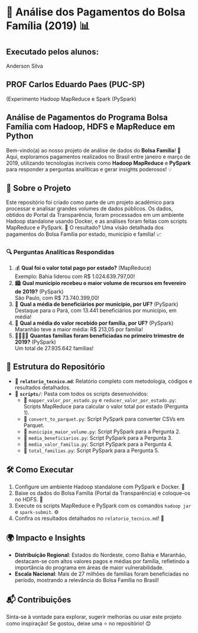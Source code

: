 # 🌟 Análise dos Pagamentos do Bolsa Família (2019) 📊

## Executado pelos alunos:
Anderson Silva





## PROF Carlos Eduardo Paes (PUC-SP)
(Experimento Hadoop MapReduce e Spark (PySpark)
## Análise de Pagamentos do Programa Bolsa Família com Hadoop, HDFS e MapReduce em Python


Bem-vindo(a) ao nosso projeto de análise de dados do **Bolsa Família**! 🎉 Aqui, exploramos pagamentos realizados no Brasil entre janeiro e março de 2019, utilizando tecnologias incríveis como **Hadoop MapReduce** e **PySpark** para responder a perguntas analíticas e gerar insights poderosos! 💡

## 📖 Sobre o Projeto
Este repositório foi criado como parte de um projeto acadêmico para processar e analisar grandes volumes de dados públicos. Os dados, obtidos do Portal da Transparência, foram processados em um ambiente Hadoop standalone usando Docker, e as análises foram feitas com scripts MapReduce e PySpark. 🚀 O resultado? Uma visão detalhada dos pagamentos do Bolsa Família por estado, município e família! 📈

### 🔍 Perguntas Analíticas Respondidas
1. 💰 **Qual foi o valor total pago por estado?** (MapReduce)  
   Exemplo: Bahia liderou com R$ 1.024.639.797,00!  
2. 🏙️ **Qual município recebeu o maior volume de recursos em fevereiro de 2019?** (PySpark)  
   São Paulo, com R$ 73.740.399,00!  
3. 👥 **Qual a média de beneficiários por município, por UF?** (PySpark)  
   Destaque para o Pará, com 13.441 beneficiários por município, em média!  
4. 💸 **Qual a média do valor recebido por família, por UF?** (PySpark)  
   Maranhão teve a maior média: R$ 213,05 por família!  
5. 👨‍👩‍👧‍👦 **Quantas famílias foram beneficiadas no primeiro trimestre de 2019?** (PySpark)  
   Um total de 27.935.642 famílias!  

## 📂 Estrutura do Repositório
- 📜 **`relatorio_tecnico.md`**: Relatório completo com metodologia, códigos e resultados detalhados.  
- 📁 **`scripts/`**: Pasta com todos os scripts desenvolvidos:  
  - 🐍 `mapper_valor_por_estado.py` e `reducer_valor_por_estado.py`: Scripts MapReduce para calcular o valor total por estado (Pergunta 1).  
  - 🐍 `convert_to_parquet.py`: Script PySpark para converter CSVs em Parquet.  
  - 🐍 `municipio_maior_volume.py`: Script PySpark para a Pergunta 2.  
  - 🐍 `media_beneficiarios.py`: Script PySpark para a Pergunta 3.  
  - 🐍 `media_valor_familia.py`: Script PySpark para a Pergunta 4.  
  - 🐍 `total_familias.py`: Script PySpark para a Pergunta 5.  

## 🛠️ Como Executar
1. Configure um ambiente Hadoop standalone com PySpark e Docker. 🐳  
2. Baixe os dados do Bolsa Família (Portal da Transparência) e coloque-os no HDFS. 📁  
3. Execute os scripts MapReduce e PySpark com os comandos `hadoop jar` e `spark-submit`. ⚙️  
4. Confira os resultados detalhados no `relatorio_tecnico.md`! 📖  

## 🌍 Impacto e Insights
- **Distribuição Regional**: Estados do Nordeste, como Bahia e Maranhão, destacam-se com altos valores pagos e médias por família, refletindo a importância do programa em áreas de maior vulnerabilidade.  
- **Escala Nacional**: Mais de 27 milhões de famílias foram beneficiadas no período, mostrando a relevância do Bolsa Família no Brasil!  

## 📬 Contribuições
Sinta-se à vontade para explorar, sugerir melhorias ou usar este projeto como inspiração! Se gostou, deixe uma ⭐ no repositório! 😊

